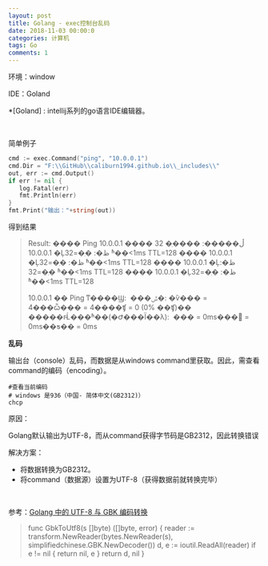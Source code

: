 ```yaml
---
layout: post
title: Golang - exec控制台乱码
date: 2018-11-03 00:00:0
categories: 计算机
tags: Go
comments: 1
---
```


环境：window

IDE：Goland

*[Goland] : intellij系列的go语言IDE编辑器。

<br>

简单例子

```go
cmd := exec.Command("ping", "10.0.0.1")
cmd.Dir = "F:\\GitHub\\caliburn1994.github.io\\_includes\\"
out, err := cmd.Output()
if err != nil {
   log.Fatal(err)
   fmt.Println(err)
}
fmt.Print("输出："+string(out))
```

得到结果

> Result: 
> ���� Ping 10.0.0.1 ���� 32 �ֽڵ�����:
> ���� 10.0.0.1 �Ļظ�: �ֽ�=32 ʱ��<1ms TTL=128
> ���� 10.0.0.1 �Ļظ�: �ֽ�=32 ʱ��<1ms TTL=128
> ���� 10.0.0.1 �Ļظ�: �ֽ�=32 ʱ��<1ms TTL=128
> ���� 10.0.0.1 �Ļظ�: �ֽ�=32 ʱ��<1ms TTL=128
>
> 10.0.0.1 �� Ping ͳ����Ϣ:
> ​    ���ݰ�: �ѷ��� = 4���ѽ��� = 4����ʧ = 0 (0% ��ʧ)��
> �����г̵Ĺ���ʱ��(�Ժ���Ϊ��λ):
> ​    ��� = 0ms��� = 0ms��ƽ�� = 0ms

**乱码**

输出台（console）乱码，而数据是从windows command里获取。因此，需查看command的编码（encoding）。

```shell
#查看当前编码
# windows 是936（中国- 简体中文(GB2312)）
chcp
```

原因：

Golang默认输出为UTF-8，而从command获得字节码是GB2312，因此转换错误

解决方案：

- 将数据转换为GB2312。
- 将command（数据源）设置为UTF-8（获得数据前就转换完毕）

<br>

参考：[Golang 中的 UTF-8 与 GBK 编码转换](http://mengqi.info/html/2015/201507071345-using-golang-to-convert-text-between-gbk-and-utf-8.html)

> func GbkToUtf8(s []byte) ([]byte, error) {
> reader := transform.NewReader(bytes.NewReader(s), simplifiedchinese.GBK.NewDecoder())
> d, e := ioutil.ReadAll(reader)
> if e != nil {
> return nil, e
> }
> return d, nil
> }